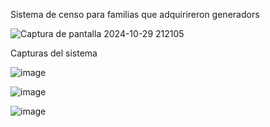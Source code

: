 Sistema de censo para familias que adquirireron generadors

![Captura de pantalla 2024-10-29 212105](https://github.com/user-attachments/assets/f64bcbf8-603f-42c3-aba4-84ed8038c092)

Capturas del sistema

![image](https://github.com/user-attachments/assets/fddaa424-0824-4325-87e4-fdaee85f2435)


![image](https://github.com/user-attachments/assets/8051d904-7321-4517-96ba-7276193131e1)

![image](https://github.com/user-attachments/assets/2677bccb-8b1a-406e-bb70-35cb0d1806ac)

